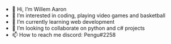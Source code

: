 - 👋 Hi, I’m Willem Aaron
- 👀 I’m interested in coding, playing video games and basketball
- 🌱 I’m currently learning web development
- 💞️ I’m looking to collaborate on python and c# projects
- 📫 How to reach me discord: Pengu#2258

<!---
thisismaw/thisismaw is a ✨ special ✨ repository because its `README.md` (this file) appears on your GitHub profile.
You can click the Preview link to take a look at your changes.
--->
